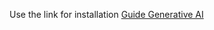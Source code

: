 Use the link for installation [Guide Generative AI](https://ucd-vrlab.notion.site/Installation-Guide-Generative-AI-156f2566632a49b1b2a6765be389a636?pvs=4)
